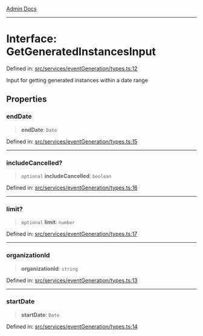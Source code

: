 [Admin Docs](/)

***

# Interface: GetGeneratedInstancesInput

Defined in: [src/services/eventGeneration/types.ts:12](https://github.com/Sourya07/talawa-api/blob/583d62db9438de398bb9012a4a2617e2cb268b08/src/services/eventGeneration/types.ts#L12)

Input for getting generated instances within a date range

## Properties

### endDate

> **endDate**: `Date`

Defined in: [src/services/eventGeneration/types.ts:15](https://github.com/Sourya07/talawa-api/blob/583d62db9438de398bb9012a4a2617e2cb268b08/src/services/eventGeneration/types.ts#L15)

***

### includeCancelled?

> `optional` **includeCancelled**: `boolean`

Defined in: [src/services/eventGeneration/types.ts:16](https://github.com/Sourya07/talawa-api/blob/583d62db9438de398bb9012a4a2617e2cb268b08/src/services/eventGeneration/types.ts#L16)

***

### limit?

> `optional` **limit**: `number`

Defined in: [src/services/eventGeneration/types.ts:17](https://github.com/Sourya07/talawa-api/blob/583d62db9438de398bb9012a4a2617e2cb268b08/src/services/eventGeneration/types.ts#L17)

***

### organizationId

> **organizationId**: `string`

Defined in: [src/services/eventGeneration/types.ts:13](https://github.com/Sourya07/talawa-api/blob/583d62db9438de398bb9012a4a2617e2cb268b08/src/services/eventGeneration/types.ts#L13)

***

### startDate

> **startDate**: `Date`

Defined in: [src/services/eventGeneration/types.ts:14](https://github.com/Sourya07/talawa-api/blob/583d62db9438de398bb9012a4a2617e2cb268b08/src/services/eventGeneration/types.ts#L14)
